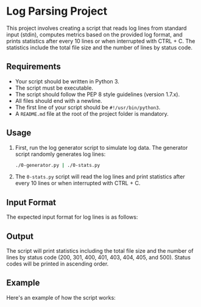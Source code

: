 # Log Parsing Project

This project involves creating a script that reads log lines from standard input (stdin), computes metrics based on the provided log format, and prints statistics after every 10 lines or when interrupted with CTRL + C. The statistics include the total file size and the number of lines by status code.

## Requirements

- Your script should be written in Python 3.
- The script must be executable.
- The script should follow the PEP 8 style guidelines (version 1.7.x).
- All files should end with a newline.
- The first line of your script should be `#!/usr/bin/python3`.
- A `README.md` file at the root of the project folder is mandatory.

## Usage

1. First, run the log generator script to simulate log data. The generator script randomly generates log lines:

    ```bash
    ./0-generator.py | ./0-stats.py
    ```

2. The `0-stats.py` script will read the log lines and print statistics after every 10 lines or when interrupted with CTRL + C.

## Input Format

The expected input format for log lines is as follows:


## Output

The script will print statistics including the total file size and the number of lines by status code (200, 301, 400, 401, 403, 404, 405, and 500). Status codes will be printed in ascending order.

## Example

Here's an example of how the script works:
